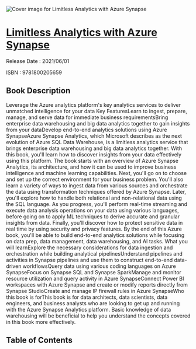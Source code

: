 ![Cover image for Limitless Analytics with Azure Synapse](https://imgdetail.ebookreading.net/cover/cover/202109/EB9781800205659.jpg)

[Limitless Analytics with Azure Synapse](https://ebookreading.net/view/book/Limitless+Analytics+with+Azure+Synapse-EB9781800205659_1.html "Limitless Analytics with Azure Synapse")
====================================================================================================================

Release Date : 2021/06/01

ISBN : 9781800205659

Book Description
-----------------

Leverage the Azure analytics platform's key analytics services to deliver unmatched intelligence for your data
Key FeaturesLearn to ingest, prepare, manage, and serve data for immediate business requirementsBring enterprise data warehousing and big data analytics together to gain insights from your dataDevelop end-to-end analytics solutions using Azure SynapseAzure Synapse Analytics, which Microsoft describes as the next evolution of Azure SQL Data Warehouse, is a limitless analytics service that brings enterprise data warehousing and big data analytics together. With this book, you'll learn how to discover insights from your data effectively using this platform.
The book starts with an overview of Azure Synapse Analytics, its architecture, and how it can be used to improve business intelligence and machine learning capabilities. Next, you'll go on to choose and set up the correct environment for your business problem. You'll also learn a variety of ways to ingest data from various sources and orchestrate the data using transformation techniques offered by Azure Synapse. Later, you'll explore how to handle both relational and non-relational data using the SQL language. As you progress, you'll perform real-time streaming and execute data analysis operations on your data using various languages, before going on to apply ML techniques to derive accurate and granular insights from data. Finally, you'll discover how to protect sensitive data in real time by using security and privacy features.
By the end of this Azure book, you'll be able to build end-to-end analytics solutions while focusing on data prep, data management, data warehousing, and AI tasks.
What you will learnExplore the necessary considerations for data ingestion and orchestration while building analytical pipelinesUnderstand pipelines and activities in Synapse pipelines and use them to construct end-to-end data-driven workflowsQuery data using various coding languages on Azure SynapseFocus on Synapse SQL and Synapse SparkManage and monitor resource utilization and query activity in Azure SynapseConnect Power BI workspaces with Azure Synapse and create or modify reports directly from Synapse StudioCreate and manage IP firewall rules in Azure SynapseWho this book is forThis book is for data architects, data scientists, data engineers, and business analysts who are looking to get up and running with the Azure Synapse Analytics platform. Basic knowledge of data warehousing will be beneficial to help you understand the concepts covered in this book more effectively.


Table of Contents
-----------------


